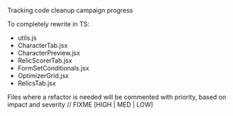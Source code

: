 Tracking code cleanup campaign progress

To completely rewrite in TS:

* utils.js
* CharacterTab.jsx
* CharacterPreview.jsx
* RelicScorerTab.jsx
* FormSetConditionals.jsx
* OptimizerGrid.jsx
* RelicsTab.jsx

Files where a refactor is needed will be commented with priority, based on impact and severity
// FIXME [HIGH | MED | LOW]

